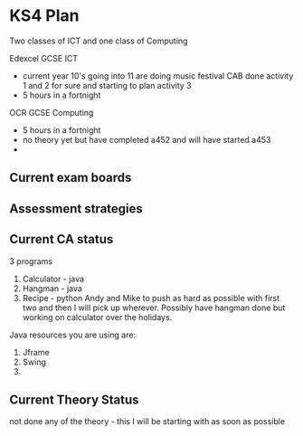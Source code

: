 # KS4 Plan

Two classes of ICT and one class of Computing

Edexcel GCSE ICT
- current year 10's going into 11 are doing music festival CAB done activity 1 and 2 for sure and starting to plan activity 3
- 5 hours in a fortnight

OCR GCSE Computing
- 5 hours in a fortnight
- no theory yet but have completed a452 and will have started a453
- 

## Current exam boards

## Assessment strategies

## Current CA status

3 programs
1. Calculator - java
2. Hangman - java
3. Recipe - python
Andy and Mike to push as hard as possible with first two and then I will pick up wherever.  Possibly have hangman done but working on calculator over the holidays.

Java resources you are using are:
1. Jframe
2. Swing
3. 

## Current Theory Status

not done any of the theory - this I will be starting with as soon as possible